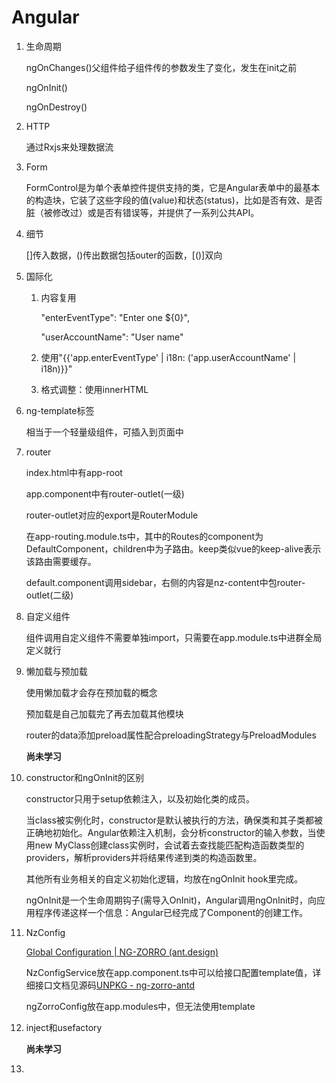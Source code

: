 # Angular

1. 生命周期

   ngOnChanges()父组件给子组件传的参数发生了变化，发生在init之前

   ngOnInit()

   ngOnDestroy()

2. HTTP

   通过Rxjs来处理数据流

3. Form

   FormControl是为单个表单控件提供支持的类，它是Angular表单中的最基本的构造块，它装了这些字段的值(value)和状态(status)，比如是否有效、是否脏（被修改过）或是否有错误等，并提供了一系列公共API。
   
3. 细节

   []传入数据，()传出数据包括outer的函数，[()]双向
   
3. 国际化

   1. 内容复用
   
      "enterEventType": "Enter one ${0}",
   
      "userAccountName": "User name"
   
   2. 使用"{{'app.enterEventType' | i18n: ('app.userAccountName' | i18n)}}"
   
   3. 格式调整：使用innerHTML
   
3. ng-template标签

   相当于一个轻量级组件，可插入到页面中
   
3. router

   index.html中有app-root
   
   app.component中有router-outlet(一级)
   
   router-outlet对应的export是RouterModule
   
   在app-routing.module.ts中，其中的Routes的component为DefaultComponent，children中为子路由。keep类似vue的keep-alive表示该路由需要缓存。
   
   default.component调用sidebar，右侧的内容是nz-content中包router-outlet(二级)
   
3. 自定义组件

   组件调用自定义组件不需要单独import，只需要在app.module.ts中进群全局定义就行
   
3. 懒加载与预加载

   使用懒加载才会存在预加载的概念
   
   预加载是自己加载完了再去加载其他模块
   
   router的data添加preload属性配合preloadingStrategy与PreloadModules
   
   **尚未学习**
   
3. constructor和ngOnInit的区别

   constructor只用于setup依赖注入，以及初始化类的成员。
   
   当class被实例化时，constructor是默认被执行的方法，确保类和其子类都被正确地初始化。Angular依赖注入机制，会分析constructor的输入参数，当使用new MyClass创建class实例时，会试着去查找能匹配构造函数类型的providers，解析providers并将结果传递到类的构造函数里。
   
   其他所有业务相关的自定义初始化逻辑，均放在ngOnInit hook里完成。
   
   ngOnInit是一个生命周期钩子(需导入OnInit)，Angular调用ngOnInit时，向应用程序传递这样一个信息：Angular已经完成了Component的创建工作。
   
3. NzConfig

   [Global Configuration | NG-ZORRO (ant.design)](https://ng.ant.design/docs/global-config/en)
   
   NzConfigService放在app.component.ts中可以给接口配置template值，详细接口文档见源码[UNPKG - ng-zorro-antd](https://unpkg.com/browse/ng-zorro-antd@9.3.0/core/config/config.d.ts)
   
   ngZorroConfig放在app.modules中，但无法使用template
   
3. inject和usefactory

   **尚未学习**
   
3. 

   





